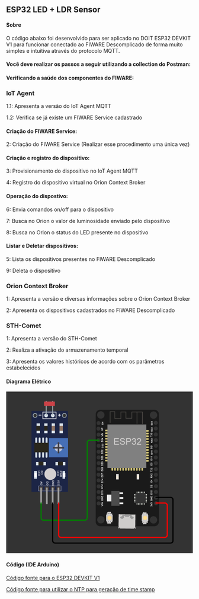 ## ESP32 LED + LDR Sensor
#### Sobre

O código abaixo foi desenvolvido para ser aplicado no DOIT ESP32 DEVKIT V1 para funcionar conectado ao FIWARE Descomplicado de forma muito simples e intuitiva através do protocolo MQTT. 

#### Você deve realizar os passos a seguir utilizando a collection do Postman:

#### Verificando a saúde dos componentes do FIWARE:

### IoT Agent

1.1: Apresenta a versão do IoT Agent MQTT

1.2: Verifica se já existe um FIWARE Service cadastrado

#### Criação do FIWARE Service:

2: Criação do FIWARE Service (Realizar esse procedimento uma única vez)

#### Criação e registro do dispositivo:

3: Provisionamento do dispositivo no IoT Agent MQTT

4: Registro do dispositivo virtual no Orion Context Broker

#### Operação do dispostivo:

6: Envia comandos on/off para o dispositivo

7: Busca no Orion o valor de luminosidade enviado pelo dispositivo

8: Busca no Orion o status do LED presente no dispositivo

#### Listar e Deletar dispositivos:

5: Lista os dispositivos presentes no FIWARE Descomplicado

9: Deleta o dispositivo 

### Orion Context Broker 

1: Apresenta a versão e diversas informações sobre o Orion Context Broker

2: Apresenta os dispositivos cadastrados no FIWARE Descomplicado

### STH-Comet

1: Apresenta a versão do STH-Comet

2: Realiza a ativação do armazenamento temporal

3: Apresenta os valores históricos de acordo com os parâmetros estabelecidos

#### Diagrama Elétrico

![](esp32_ldr.png)

#### Código (IDE Arduino)

<a href="fiware_ngsi_mqtt_esp32.ino"> Código fonte para o ESP32 DEVKIT V1</a>

<a href="esp32_ntp.ino"> Código fonte para utilizar o NTP para geração de time stamp</a>

